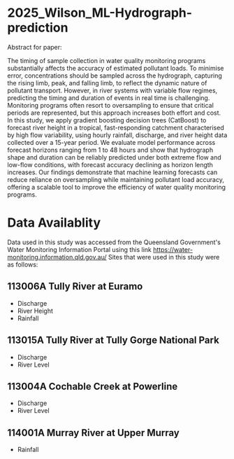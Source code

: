 # 2025_Wilson_ML-Hydrograph-prediction
Abstract for paper:

The timing of sample collection in water quality monitoring programs substantially affects the accuracy of estimated pollutant loads. To minimise error, concentrations should be sampled across the hydrograph, capturing the rising limb, peak, and falling limb, to reflect the dynamic nature of pollutant transport. However, in river systems with variable flow regimes, predicting the timing and duration of events in real time is challenging. Monitoring programs often resort to oversampling to ensure that critical periods are represented, but this approach increases both effort and cost. In this study, we apply gradient boosting decision trees (CatBoost) to forecast river height in a tropical, fast-responding catchment characterised by high flow variability, using hourly rainfall, discharge, and river height data collected over a 15-year period. We evaluate model performance across forecast horizons ranging from 1 to 48 hours and show that hydrograph shape and duration can be reliably predicted under both extreme flow and low-flow conditions, with forecast accuracy declining as horizon length increases. Our findings demonstrate that machine learning forecasts can reduce reliance on oversampling while maintaining pollutant load accuracy, offering a scalable tool to improve the efficiency of water quality monitoring programs. 


# Data Availablity 
Data used in this study was accessed from the Queensland Government's Water Monitoring Information Portal using this link https://water-monitoring.information.qld.gov.au/
Sites that were used in this study were as follows: 
## 113006A Tully River at Euramo
- Discharge
- River Height
- Rainfall

## 113015A Tully River at Tully Gorge National Park
- Discharge
- River Level

## 113004A Cochable Creek at Powerline
- Discharge
- River Level

## 114001A Murray River at Upper Murray
- Rainfall 
